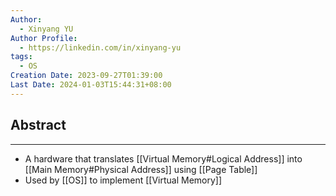 ```yaml
---
Author:
  - Xinyang YU
Author Profile:
  - https://linkedin.com/in/xinyang-yu
tags:
  - OS
Creation Date: 2023-09-27T01:39:00
Last Date: 2024-01-03T15:44:31+08:00
---
```

## Abstract
---
- A hardware that translates [[Virtual Memory#Logical Address]] into [[Main Memory#Physical Address]] using [[Page Table]]
- Used by [[OS]] to implement [[Virtual Memory]]

